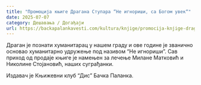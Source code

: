 ```yaml
---
title: "Промоција књиге Драгана Ступара “Не игнориши, са Богом увек“"
date: 2025-07-07
category: Дешавања / Догађаји
url: https://backapalankavesti.com/kultura/knjige/promocija-knjige-dragana-stupara-ne-ignorisi-sa-bogom-uvek/
---
```


Драган је познати хуманитарац у нашем граду и ове године је званично основао хуманитарно удружење под називом “Не игнориши”. Сав приход од продаје књиге је намењен за лечење Милане Матковић и Николине Стојановић, наших суграђанки.

Издавач је Књижевни клуб “Дис” Бачка Паланка.
